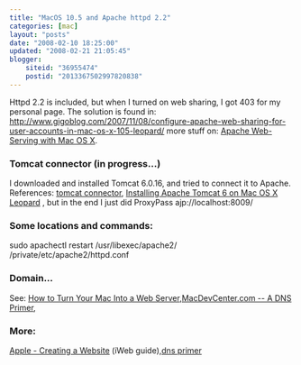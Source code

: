 ```yaml
---
title: "MacOS 10.5 and Apache httpd 2.2"
categories: [mac]
layout: "posts"
date: "2008-02-10 18:25:00"
updated: "2008-02-21 21:05:45"
blogger:
    siteid: "36955474"
    postid: "2013367502997820838"
---
```


Httpd 2.2 is included, but when I turned on web sharing, I got 403 for my personal page.
The solution is found in: http://www.gigoblog.com/2007/11/08/configure-apache-web-sharing-for-user-accounts-in-mac-os-x-105-leopard/
more stuff on: <a href="http://www.onlamp.com/pub/ct/49">Apache Web-Serving with Mac OS X</a>.

### Tomcat connector (in progress...)
I downloaded and installed Tomcat 6.0.16, and tried to connect it to Apache. References:
<a href="http://tomcat.apache.org/connectors-doc/webserver_howto/apache.html">tomcat connector</a>, <a href="http://www.malisphoto.com/tips/tomcatonosx.html">Installing Apache Tomcat 6 on Mac OS X Leopard</a>
, but in the end I just did ProxyPass ajp://localhost:8009/

### Some locations and commands:
sudo apachectl restart
/usr/libexec/apache2/
/private/etc/apache2/httpd.conf

### Domain...
See: <a href="http://www.macinstruct.com/node/112">How to Turn Your Mac Into a Web Server</a>,<a href="http://www.apple.com/findouthow/web/"></a><a href="http://www.macdevcenter.com/pub/a/mac/2003/05/28/dns_primer.html">MacDevCenter.com -- A DNS Primer</a>,

### More:
<a href="http://www.apple.com/findouthow/web/">Apple - Creating a Website</a> (iWeb guide),<a href="http://www.macdevcenter.com/pub/a/mac/2003/05/28/dns_primer.html">dns primer</a>
